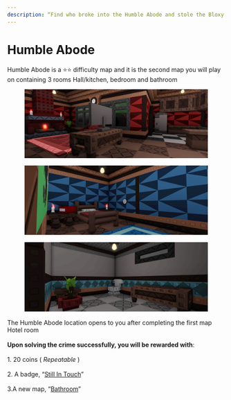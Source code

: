 ```yaml
---
description: “Find who broke into the Humble Abode and stole the Bloxy Award.”
---
```


# Humble Abode

Humble Abode is a ⭐⭐ difficulty map and it is the second map you will play on containing 3 rooms Hall/kitchen, bedroom and bathroom

<div data-full-width="true"><figure><img src="../.gitbook/assets/file3_1.png" alt=""><figcaption></figcaption></figure> <figure><img src="../.gitbook/assets/file4.png" alt=""><figcaption></figcaption></figure></div>

<div data-full-width="false"><figure><img src="../.gitbook/assets/file5 (1).png" alt=""><figcaption></figcaption></figure></div>

The Humble Abode location opens to you after completing the first map Hotel room\
\
**Upon solving the crime successfully, you will be rewarded with**:\
\
1\. 20 coins ( _Repeatable_ )\
\
2\. A badge, “[Still In Touch](../Achievements/StillInTouch.md)”\
\
3.A new map, “[Bathroom](Bathroom.md)”
